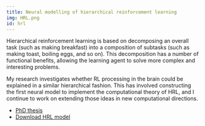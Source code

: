 ```yaml
---
title: Neural modelling of hierarchical reinforcement learning
img: HRL.png
id: hrl
---
```


Hierarchical reinforcement learning is based on decomposing an overall task (such as making breakfast) into a composition of subtasks (such as making toast, boiling eggs, and so on).  This decomposition has a number of functional benefits, allowing the learning agent to solve more complex and interesting problems.  

My research investigates whether RL processing in the brain could be explained in a similar hierarchical fashion.  This has involved constructing the first neural model to implement the computational theory of HRL, and I continue to work on extending those ideas in new computational directions.

* [PhD thesis](https://www.uwspace.uwaterloo.ca/bitstream/handle/10012/8943/Rasmussen_Daniel.pdf)
* [Download HRL model](https://uwspace.uwaterloo.ca/bitstream/handle/10012/8943/thesis_code.zip)
